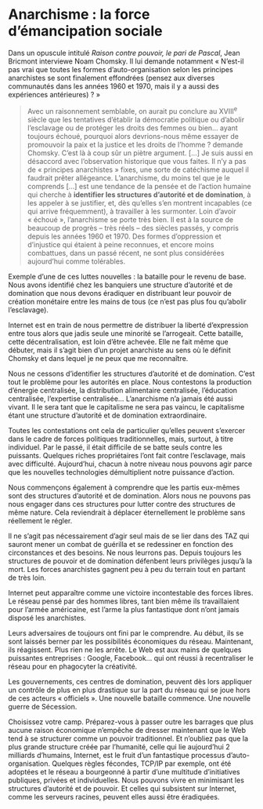 # Anarchisme : la force d’émancipation sociale

Dans un opuscule intitulé *Raison contre pouvoir, le pari de Pascal*, Jean Bricmont interviewe Noam Chomsky. Il lui demande notamment « N’est-il pas vrai que toutes les formes d’auto-organisation selon les principes anarchistes se sont finalement effondrées (pensez aux diverses communautés dans les années 1960 et 1970, mais il y a aussi des expériences antérieures) ? »

> Avec un raisonnement semblable, on aurait pu conclure au XVIII<sup>e</sup> siècle que les tentatives d’établir la démocratie politique ou d’abolir l’esclavage ou de protéger les droits des femmes ou bien… ayant toujours échoué, pourquoi alors devrions-nous même essayer de promouvoir la paix et la justice et les droits de l’homme ? demande Chomsky. C’est là à coup sûr un piètre argument. \[…\] Je suis aussi en désaccord avec l’observation historique que vous faites. Il n’y a pas de « principes anarchistes » fixes, une sorte de catéchisme auquel il faudrait prêter allégeance. L’anarchisme, du moins tel que je le comprends \[…\] est une tendance de la pensée et de l’action humaine qui cherche à **identifier les structures d’autorité et de domination**, à les appeler à se justifier, et, dès qu’elles s’en montrent incapables (ce qui arrive fréquemment), à travailler à les surmonter. Loin d’avoir « échoué », l’anarchisme se porte très bien. Il est à la source de beaucoup de progrès – très réels – des siècles passés, y compris depuis les années 1960 et 1970. Des formes d’oppression et d’injustice qui étaient à peine reconnues, et encore moins combattues, dans un passé récent, ne sont plus considérées aujourd’hui comme tolérables.

Exemple d’une de ces luttes nouvelles : la bataille pour le revenu de base. Nous avons identifié chez les banquiers une structure d’autorité et de domination que nous devons éradiquer en distribuant leur pouvoir de création monétaire entre les mains de tous (ce n’est pas plus fou qu’abolir l’esclavage).

Internet est en train de nous permettre de distribuer la liberté d’expression entre tous alors que jadis seule une minorité se l’arrogeait. Cette bataille, cette décentralisation, est loin d’être achevée. Elle ne fait même que débuter, mais il s’agit bien d’un projet anarchiste au sens où le définit Chomsky et dans lequel je ne peux que me reconnaître.

Nous ne cessons d’identifier les structures d’autorité et de domination. C’est tout le problème pour les autorités en place. Nous contestons la production d’énergie centralisée, la distribution alimentaire centralisée, l’éducation centralisée, l’expertise centralisée… L’anarchisme n’a jamais été aussi vivant. Il le sera tant que le capitalisme ne sera pas vaincu, le capitalisme étant une structure d’autorité et de domination extraordinaire.

Toutes les contestations ont cela de particulier qu’elles peuvent s’exercer dans le cadre de forces politiques traditionnelles, mais, surtout, à titre individuel. Par le passé, il était difficile de se batte seuls contre les puissants. Quelques riches propriétaires l’ont fait contre l’esclavage, mais avec difficulté. Aujourd’hui, chacun à notre niveau nous pouvons agir parce que les nouvelles technologies démultiplient notre puissance d’action.

Nous commençons également à comprendre que les partis eux-mêmes sont des structures d’autorité et de domination. Alors nous ne pouvons pas nous engager dans ces structures pour lutter contre des structures de même nature. Cela reviendrait à déplacer éternellement le problème sans réellement le régler.

Il ne s’agit pas nécessairement d’agir seul mais de se lier dans des TAZ qui sauront mener un combat de guérilla et se redessiner en fonction des circonstances et des besoins. Ne nous leurrons pas. Depuis toujours les structures de pouvoir et de domination défenbent leurs privilèges jusqu’à la mort. Les forces anarchistes gagnent peu à peu du terrain tout en partant de très loin.

Internet peut apparaître comme une victoire incontestable des forces libres. Le réseau pensé par des hommes libres, tant bien même ils travaillaient pour l’armée américaine, est l’arme la plus fantastique dont n’ont jamais disposé les anarchistes.

Leurs adversaires de toujours ont fini par le comprendre. Au début, ils se sont laissés berner par les possibilités économiques du réseau. Maintenant, ils réagissent. Plus rien ne les arrête. Le Web est aux mains de quelques puissantes entreprises : Google, Facebook… qui ont réussi à recentraliser le réseau pour en phagocyter la créativité.

Les gouvernements, ces centres de domination, peuvent dès lors appliquer un contrôle de plus en plus drastique sur la part du réseau qui se joue hors de ces acteurs « officiels ». Une nouvelle bataille commence. Une nouvelle guerre de Sécession.

Choisissez votre camp. Préparez-vous à passer outre les barrages que plus aucune raison économique n’empêche de dresser maintenant que le Web tend à se structurer comme un pouvoir traditionnel. Et n’oubliez pas que la plus grande structure créée par l’humanité, celle qui lie aujourd’hui 2 milliards d’humains, Internet, est le fruit d’un fantastique processus d’auto-organisation. Quelques règles fécondes, TCP/IP par exemple, ont été adoptées et le réseau a bourgeonné à partir d’une multitude d’initiatives publiques, privées et individuelles. Nous pouvons vivre en minimisant les structures d’autorité et de pouvoir. Et celles qui subsistent sur Internet, comme les serveurs racines, peuvent elles aussi être éradiquées.